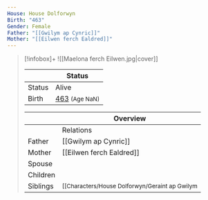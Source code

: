 ```yaml
---
House: House Dolforwyn
Birth: "463"
Gender: Female
Father: "[[Gwilym ap Cynric]]"
Mother: "[[Eilwen ferch Ealdred]]"
---
```


> [!infobox]+
> ![[Maelona ferch Eilwen.jpg|cover]]
>
> || Status   |
> | ---- | ---- |
> |Status| Alive|
> |Birth| [463](463) <small>(Age NaN)</small> |
>
> || Overview   |
> | ---- | ---- |
> || Relations   |
> | Father | [[Gwilym ap Cynric]] |
> | Mother | [[Eilwen ferch Ealdred]] |
> | Spouse |  |
> | Children| |
> | Siblings | <small>[[Characters/House Dolforwyn/Geraint ap Gwilym|Characters/House Dolforwyn/Geraint ap Gwilym]] (Older brother), [[Madoc ap Gwilym|Madoc ap Gwilym]] (Younger brother)</small> |

